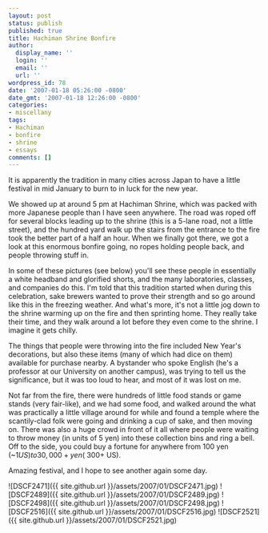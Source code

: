 ```yaml
---
layout: post
status: publish
published: true
title: Hachiman Shrine Bonfire
author:
  display_name: ''
  login: ''
  email: ''
  url: ''
wordpress_id: 78
date: '2007-01-18 05:26:00 -0800'
date_gmt: '2007-01-18 12:26:00 -0800'
categories:
- miscellany
tags:
- Hachiman
- bonfire
- shrine
- essays
comments: []
---
```

It is apparently the tradition in many cities across Japan to have a little festival in mid January to burn to in luck for the new year.

We showed up at around 5 pm at Hachiman Shrine, which was packed with more Japanese people than I have seen anywhere.  The road was roped off for several blocks leading up to the shrine (this is a 5-lane road, not a little street), and the hundred yard walk up the stairs from the entrance to the fire took the better part of a half an hour.  When we finally got there, we got a look at this enormous bonfire going, no ropes holding people back, and people throwing stuff in.

In some of these pictures (see below) you'll see these people in essentially a white headband and glorified shorts, and the many laboratories, classes, and companies do this.  I'm told that this tradition started when during this celebration, sake brewers wanted to prove their strength and so go around like this in the freezing weather.  And what's more, it's not a little jog down to the shrine warming up on the fire and then sprinting home.  They really take their time, and they walk around a lot before they even come to the shrine.  I imagine it gets chilly.

The things that people were throwing into the fire included New Year's decorations, but also these items (many of which had dice on them) available for purchase nearby.  A bystander who spoke English (he's a professor at our University on another campus), was trying to tell us the significance, but it was too loud to hear, and most of it was lost on me.

Not far from the fire, there were hundreds of little food stands or game stands (very fair-like), and we had some food, and walked around the what was practically a little village around for while and found a temple where the scantily-clad folk were going and drinking a cup of sake, and then moving on.  There was also a huge crowd in front of it all where people were waiting to throw money (in units of 5 yen) into these collection bins and ring a bell.  Off to the side, you could buy a fortune for anywhere from 100 yen (~$1 US) to 30,000+ yen (~$300+ US).

Amazing festival, and I hope to see another again some day.

![DSCF2471]({{ site.github.url }}/assets/2007/01/DSCF2471.jpg)
![DSCF2489]({{ site.github.url }}/assets/2007/01/DSCF2489.jpg)
![DSCF2498]({{ site.github.url }}/assets/2007/01/DSCF2498.jpg)
![DSCF2516]({{ site.github.url }}/assets/2007/01/DSCF2516.jpg)
![DSCF2521]({{ site.github.url }}/assets/2007/01/DSCF2521.jpg)
